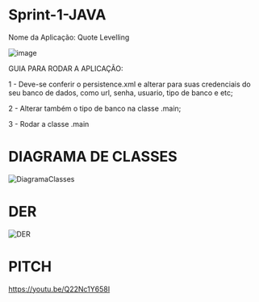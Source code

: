 # Sprint-1-JAVA

Nome da Aplicação: Quote Levelling


![image](https://github.com/HebertLins/Sprint-1-JAVA/assets/111543334/cfad3699-e26c-4688-ba36-528b5e970c8a)

GUIA PARA RODAR A APLICAÇÃO:

1 - Deve-se conferir o persistence.xml e alterar para suas credenciais do seu banco de dados, como url, senha, usuario, tipo de banco e etc;

2 - Alterar também o tipo de banco na classe .main;

3 - Rodar a classe .main



# DIAGRAMA DE CLASSES

![DiagramaClasses](https://github.com/HebertLins/Sprint-1-JAVA/assets/111543334/d88861f1-ae62-422e-b37c-13701377550c)


# DER

![DER](https://github.com/HebertLins/Sprint-1-JAVA/assets/111543334/7c4b0a93-33f7-4458-a6b2-acd1de529f18)


# PITCH

https://youtu.be/Q22Nc1Y658I
